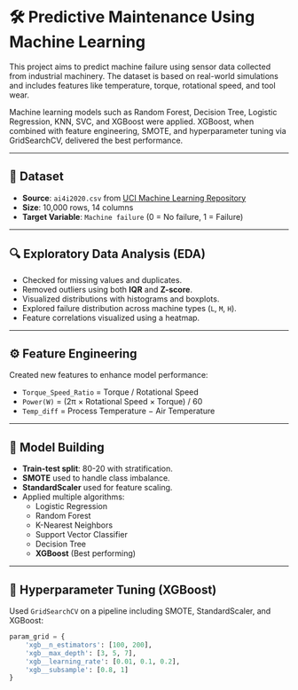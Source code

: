 # 🛠️ Predictive Maintenance Using Machine Learning

This project aims to predict machine failure using sensor data collected from industrial machinery. The dataset is based on real-world simulations and includes features like temperature, torque, rotational speed, and tool wear.

Machine learning models such as Random Forest, Decision Tree, Logistic Regression, KNN, SVC, and XGBoost were applied. XGBoost, when combined with feature engineering, SMOTE, and hyperparameter tuning via GridSearchCV, delivered the best performance.

---

## 📁 Dataset

- **Source**: `ai4i2020.csv` from [UCI Machine Learning Repository](https://archive.ics.uci.edu/dataset/601/ai4i+2020+predictive+maintenance+dataset)
- **Size**: 10,000 rows, 14 columns
- **Target Variable**: `Machine failure` (0 = No failure, 1 = Failure)

---

## 🔍 Exploratory Data Analysis (EDA)

- Checked for missing values and duplicates.
- Removed outliers using both **IQR** and **Z-score**.
- Visualized distributions with histograms and boxplots.
- Explored failure distribution across machine types (`L`, `M`, `H`).
- Feature correlations visualized using a heatmap.

---

## ⚙️ Feature Engineering

Created new features to enhance model performance:

- `Torque_Speed_Ratio` = Torque / Rotational Speed
- `Power(W)` = (2π × Rotational Speed × Torque) / 60
- `Temp_diff` = Process Temperature − Air Temperature

---

## 🧠 Model Building

- **Train-test split**: 80-20 with stratification.
- **SMOTE** used to handle class imbalance.
- **StandardScaler** used for feature scaling.
- Applied multiple algorithms:
  - Logistic Regression
  - Random Forest
  - K-Nearest Neighbors
  - Support Vector Classifier
  - Decision Tree
  - **XGBoost** (Best performing)

---

## 🔎 Hyperparameter Tuning (XGBoost)

Used `GridSearchCV` on a pipeline including SMOTE, StandardScaler, and XGBoost:

```python
param_grid = {
    'xgb__n_estimators': [100, 200],
    'xgb__max_depth': [3, 5, 7],
    'xgb__learning_rate': [0.01, 0.1, 0.2],
    'xgb__subsample': [0.8, 1]
}
